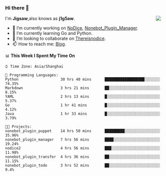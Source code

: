 ### Hi there 👋

<a href="#">
  <img align="right" src="https://github-readme-stats.vercel.app/api?username=Jigsaw111&count_private=true&show_icons=true&title_color=80070B&text_color=B3B3B3&bg_color=212121&icon_color=80070B" />
</a>

I'm **Jigsaw**,also knows as **j1g5aw**.

- 🔭 I’m currently working on [NoDice](https://github.com/thereisnodice/nodice2), [Nonebot_Plugin_Manager](https://github.com/Jigsaw111/nonebot_plugin_manager).
- 🌱 I’m currently learning Go and Python.
- 👯 I’m looking to collaborate on [Thereisnodice](https://github.com/thereisnodice).
- 📫 How to reach me: [Blog](https://blog.maddestroyer.xyz/).

<!--START_SECTION:waka-->
📊 **This Week I Spent My Time On** 

```text
⌚︎ Time Zone: Asia/Shanghai

💬 Programming Languages: 
Python                   30 hrs 40 mins      ██████████████████░░░░░░░   74.35% 
Markdown                 3 hrs 21 mins       ██░░░░░░░░░░░░░░░░░░░░░░░   8.15% 
YAML                     2 hrs 13 mins       █░░░░░░░░░░░░░░░░░░░░░░░░   5.37% 
Go                       1 hr 41 mins        █░░░░░░░░░░░░░░░░░░░░░░░░   4.12% 
Java                     1 hr 33 mins        █░░░░░░░░░░░░░░░░░░░░░░░░   3.79%

🐱‍💻 Projects: 
nonebot_plugin_puppet    14 hrs 50 mins      █████████░░░░░░░░░░░░░░░░   35.96% 
nonebot_plugin_manager   7 hrs 56 mins       ████░░░░░░░░░░░░░░░░░░░░░   19.24% 
nodice2                  4 hrs 56 mins       ███░░░░░░░░░░░░░░░░░░░░░░   11.98% 
nonebot_plugin_transfer  4 hrs 36 mins       ██░░░░░░░░░░░░░░░░░░░░░░░   11.15% 
nonebot_plugin_todo      3 hrs 52 mins       ██░░░░░░░░░░░░░░░░░░░░░░░   9.4%

```


<!--END_SECTION:waka-->
